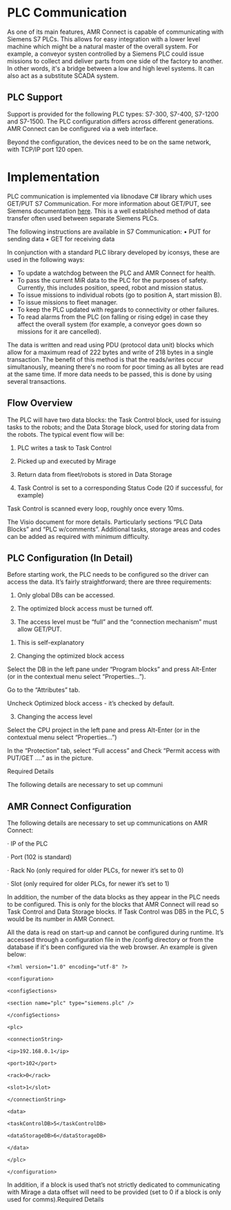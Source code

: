 # PLC Communication

As one of its main features, AMR Connect is capable of communicating with Siemens S7 PLCs. This allows for easy integration with a lower level machine which might be a natural master of the overall system. For example, a conveyor systen controlled by a Siemens PLC could issue missions to collect and deliver parts from one side of the factory to another. In other words, it's a bridge between a low and high level systems. It can also act as a substitute SCADA system.

## PLC Support

Support is provided for the following PLC types: S7-300, S7-400, S7-1200 and S7-1500. The PLC configuration differs across different generations. AMR Connect can be configured via a web interface.

Beyond the configuration, the devices need to be on the same network, with TCP/IP port 120 open.

# Implementation

PLC communication is implemented via libnodave C# library which uses GET/PUT S7 Communication. For more information about GET/PUT, see Siemens documentation [here](https://cache.industry.siemens.com/dl/files/115/82212115/att_108330/v2/82212115_s7_communication_s7-1500_en.pdf). This is a well established method of data transfer often used between separate Siemens PLCs. 

The following instructions are available in S7 Communication:
• PUT for sending data
• GET for receiving data

In conjunction with a standard PLC library developed by iconsys, these are used in the following ways:
- To update a watchdog between the PLC and AMR Connect for health.
- To pass the current MiR data to the PLC for the purposes of safety. Currently, this includes position, speed, robot and mission status.
- To issue missions to individual robots (go to position A, start mission B).
- To issue missions to fleet manager.
- To keep the PLC updated with regards to connectivity or other failures.
- To read alarms from the PLC (on falling or rising edge) in case they affect the overall system (for example, a conveyor goes down so missions for it are cancelled). 

The data is written and read using PDU (protocol data unit) blocks which allow for a maximum read of 222 bytes and write of 218 bytes in a single transaction. The benefit of this method is that the reads/writes occur simultanously, meaning there's no room for poor timing as all bytes are read at the same time. If more data needs to be passed, this is done by using several transactions.

## Flow Overview

The PLC will have two data blocks: the Task Control block, used for issuing tasks to the robots; and the Data Storage block, used for storing data from the robots. The typical event flow will be:

1. PLC writes a task to Task Control

2. Picked up and executed by Mirage

3. Return data from fleet/robots is stored in Data Storage

4. Task Control is set to a corresponding Status Code (20 if successful, for example)

Task Control is scanned every loop, roughly once every 10ms.

The Visio document for more details. Particularly sections “PLC Data Blocks” and “PLC w/comments”. Additional tasks, storage areas and codes can be added as required with minimum difficulty.

## PLC Configuration (In Detail)

Before starting work, the PLC needs to be configured so the driver can access the data. It’s fairly straightforward; there are three requirements:

1. Only global DBs can be accessed.

2. The optimized block access must be turned off.

3. The access level must be “full” and the “connection mechanism” must allow GET/PUT.

1) This is self-explanatory

2) Changing the optimized block access

Select the DB in the left pane under “Program blocks” and press Alt-Enter (or in the contextual menu select “Properties…”).

Go to the “Attributes” tab.

Uncheck Optimized block access - it’s checked by default.

3) Changing the access level

Select the CPU project in the left pane and press Alt-Enter (or in the contextual menu select “Properties…”)

In the “Protection” tab, select “Full access” and Check “Permit access with PUT/GET ….” as in the picture.

Required Details

The following details are necessary to set up communi

## AMR Connect Configuration

The following details are necessary to set up communications on AMR Connect:

· IP of the PLC

· Port (102 is standard)

· Rack No (only required for older PLCs, for newer it’s set to 0)

· Slot (only required for older PLCs, for newer it’s set to 1)

In addition, the number of the data blocks as they appear in the PLC needs to be configured. This is only for the blocks that AMR Connect will read so Task Control and Data Storage blocks. If Task Control was DB5 in the PLC, 5 would be its number in AMR Connect.

All the data is read on start-up and cannot be configured during runtime. It’s accessed through a configuration file in the /config directory or from the database if it's been configured via the web browser. An example is given below:
```
<?xml version="1.0" encoding="utf-8" ?>

<configuration>

<configSections>

<section name="plc" type="siemens.plc" />

</configSections>

<plc>

<connectionString>

<ip>192.168.0.1</ip>

<port>102</port>

<rack>0</rack>

<slot>1</slot>

</connectionString>

<data>

<taskControlDB>5</taskControlDB>

<dataStorageDB>6</dataStorageDB>

</data>

</plc>

</configuration>
```

In addition, if a block is used that’s not strictly dedicated to communicating with Mirage a data offset will need to be provided (set to 0 if a block is only used for comms).Required Details
